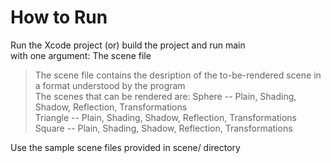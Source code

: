 How to Run
============

Run the Xcode project (or) build the project and run main  
with one argument: The scene file  

> The scene file contains the desription of the to-be-rendered scene in a format understood by the program  
The scenes that can be rendered are:
    Sphere    -- Plain, Shading, Shadow, Reflection, Transformations  
    Triangle  -- Plain, Shading, Shadow, Reflection, Transformations  
    Square    -- Plain, Shading, Shadow, Reflection, Transformations  
    
Use the sample scene files provided in scene/ directory